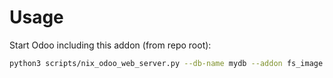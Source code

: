 # Usage

Start Odoo including this addon (from repo root):

```bash
python3 scripts/nix_odoo_web_server.py --db-name mydb --addon fs_image
```
